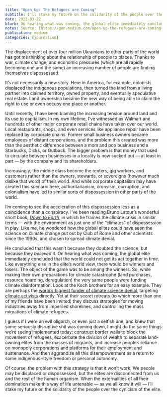 ```yaml
---
title: "Open Up: The Refugees are Coming"
subtitle: I’ll stake my future on the solidarity of the people over the cynicism of the elite.
date: 2022-03-22
blurb: On hearing what was coming, the global elite immediately concluded that the world could not get its act together in time. Like everything else in the elite’s world view, there would be winners and losers.
notes: Source: [https://gen.medium.com/open-up-the-refugees-are-coming-d5633bb9bc57](https://gen.medium.com/open-up-the-refugees-are-coming-d5633bb9bc57 "https://gen.medium.com/open-up-the-refugees-are-coming-d5633bb9bc57")
publication: medium
categories: [journalism]
---
```


The displacement of over four million Ukrainians to other parts of the world has got me thinking about the relationship of people to places. Thanks to war, climate change, and economic pressures (which are all rapidly becoming one and the same) an increasing number of people are finding themselves dispossessed.

It’s not necessarily a new story. Here in America, for example, colonists displaced the indigenous populations, then turned the land from a living partner into claimed territory, owned property, and eventually speculative real estate. Land ownership became the new way of being able to claim the right to use or even occupy one place or another.

Until recently, I have been blaming the increasing tension around land and its use to capitalism. In my own lifetime, I’ve witnessed as Walmart and hundreds of other major corporate retail chains have taken over our world. Local restaurants, shops, and even services like appliance repair have been replaced by corporate chains. Former small business owners became employees of distant corporations, and the problem this created was more than the aesthetic difference between a mom and pop business and a Starbucks, Dicks, or Outback. The bigger problem is that money that used to circulate between businesses in a locality is now sucked out — at least in part — by the company and its shareholders.

Increasingly, the middle class become the renters, gig workers, and customers rather than the owners, stewards, or sovereigns (however much dislike that word) of their world. And while corporate capitalism may have created this scenario here, authoritarianism, cronyism, corruption, and colonialism have led to similar sorts of dispossession in other parts of the world.

I’m coming to see the acceleration of this dispossession less as a coincidence than a conspiracy. I’ve been reading Bruno Latour’s wonderful short book, [_Down to Earth_](https://www.politybooks.com/bookdetail?book_slug=down-to-earth-politics-in-the-new-climatic-regime--9781509530564), in which he frames the climate crisis in similar terms — with the environment as just one of the “climates” of dispossession in play. Like me, he wondered how the global elites could have seen the science on climate change put out by Club of Rome and other scientists since the 1960s, and chosen to spread climate denial.

He concluded that this wasn’t because they doubted the science, but because they _believed_ it. On hearing what was coming, the global elite immediately concluded that the world could not get its act together in time. Like everything else in the elite’s world view, there would be winners and losers. The object of the game was to be among the winners. So, while making their own preparations for climate catastrophe (land purchases, resource hoarding, deregulation) the very same people were funding climate disinformation. Look at the Koch brothers for an easy example. They are perhaps the [world’s biggest funder of climate science denial](https://www.greenpeace.org/usa/fighting-climate-chaos/climate-deniers/koch-industries/), targeting [climate activists](https://www.thedailybeast.com/koch-brothers-make-climate-activists-new-target) directly. Yet at their secret retreats (to which more than one of my friends have been invited) they discuss strategies for moving industries away from imperiled shorelines, and controlling the mass migrations of climate refugees.

I guess if I were an evil oligarch, or even just a selfish one, and knew that some seriously disruptive shit was coming down, I might do the same things we’re seeing implemented today: construct border walls to block the movement of refugees, exacerbate the division of wealth to separate land-owning elites from the masses of migrants, and increase people’s reliance on monopoly corporations and platforms for their employment and sustenance. And then aggrandize all this disempowerment as a return to some indigenous-style freedom or personal autonomy.

Of course, the problem with this strategy is that it won’t work. We people may be displaced or dispossessed, but the elites are disconnected from us and the rest of the human organism. When the externalities of all their domination make this way of life untenable — as we all know it will — I’ll stake my future on the solidarity of the people over the cynicism of the elite.
